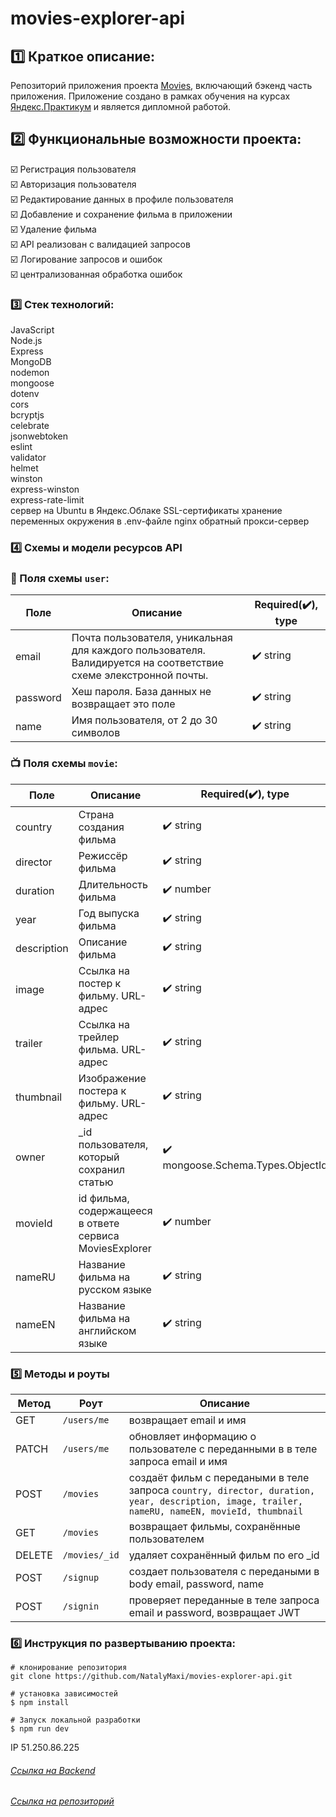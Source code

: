 # movies-explorer-api

## :one: Краткое описание:

Репозиторий приложения проекта [Movies](https://github.com/NatalyMaxi/movies-explorer-frontend), включающий бэкенд часть приложения. Приложение создано в рамках обучения на курсах [Яндекс.Практикум](https://practicum.yandex.ru/) и является дипломной работой.

## :two: Функциональные возможности проекта:

:ballot_box_with_check: Регистрация пользователя  
 :ballot_box_with_check: Авторизация пользователя  
 :ballot_box_with_check: Редактирование данных в профиле пользователя   
 :ballot_box_with_check: Добавление и сохранение фильма в приложении  
 :ballot_box_with_check: Удаление фильма  
 :ballot_box_with_check: API реализован с валидацией запросов  
 :ballot_box_with_check: Логирование запросов и ошибок  
 :ballot_box_with_check: централизованная обработка ошибок  

### :three: Стек технологий:

JavaScript  
Node.js  
Express  
MongoDB  
nodemon  
mongoose  
dotenv  
cors  
bcryptjs  
celebrate  
jsonwebtoken  
eslint  
validator  
helmet  
winston  
express-winston  
express-rate-limit  
сервер на Ubuntu в Яндекс.Облаке
SSL-сертификаты
хранение переменных окружения в .env-файле
nginx обратный прокси-сервер

### :four: Схемы и модели ресурсов API

### :bust_in_silhouette: Поля схемы `user`:
Поле | Описание | Required(:heavy_check_mark:), type
-----|---------------|------
email | Почта пользователя, уникальная для каждого пользователя. Валидируется на соответствие схеме элекстронной почты. | :heavy_check_mark: string
password | Хеш пароля. База данных не возвращает это поле | :heavy_check_mark: string
name | Имя пользователя, от 2 до 30 символов | :heavy_check_mark: string
### :tv: Поля схемы `movie`:
Поле | Описание | Required(:heavy_check_mark:), type
-----|--------------|-------
country | Страна создания фильма | :heavy_check_mark: string
director | Режиссёр фильма | :heavy_check_mark: string
duration | Длительность фильма | :heavy_check_mark: number
year | Год выпуска фильма | :heavy_check_mark: string
description | Описание фильма | :heavy_check_mark: string
image | Cсылка на постер к фильму. URL-адрес | :heavy_check_mark: string
trailer | Cсылка на трейлер фильма. URL-адрес | :heavy_check_mark: string
thumbnail | Изображение постера к фильму. URL-адрес | :heavy_check_mark: string
owner | _id пользователя, который сохранил статью | :heavy_check_mark: mongoose.Schema.Types.ObjectId
movieId | id фильма, содержащееся в ответе сервиса MoviesExplorer | :heavy_check_mark: number
nameRU | Название фильма на русском языке | :heavy_check_mark: string
nameEN | Название фильма на английском языке | :heavy_check_mark: string

### :five: Методы и роуты
Метод | Роут | Описание
----- |------|---------
GET | `/users/me` | возвращает email и имя
PATCH | `/users/me` | обновляет информацию о пользователе с переданными в в теле запроса email и имя
POST | `/movies` | создаёт фильм с передаными  в теле запроса `country, director, duration, year, description, image, trailer, nameRU, nameEN, movieId, thumbnail`
GET | `/movies` | возвращает фильмы, сохранённые пользователем
DELETE | `/movies/_id` | удаляет сохранённый фильм по его _id
POST | `/signup` | создает пользователя с передаными  в body email, password, name
POST | `/signin` | проверяет переданные в теле запроса email и password, возвращает JWT

### :six: Инструкция по развертыванию проекта:

```
# клонирование репозитория
git clone https://github.com/NatalyMaxi/movies-explorer-api.git

# установка зависимостей
$ npm install

# Запуск локальной разработки 
$ npm run dev

```

IP 51.250.86.225 
###### [Ссылка на Backend](https://api.domainname.nataly.nomoredomains.icu)  
###### [Ссылка на репозиторий](https://github.com/NatalyMaxi/movies-explorer-api)
